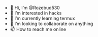 - 👋 Hi, I’m @Rozebud530
- 👀 I’m interested in hacks
- 🌱 I’m currently learning termux
- 💞️ I’m looking to collaborate on anything
- 📫 How to reach me online

<!---
Rozebud530/Rozebud530 is a ✨ special ✨ repository because its `README.md` (this file) appears on your GitHub profile.
You can click the Preview link to take a look at your changes.
--->
